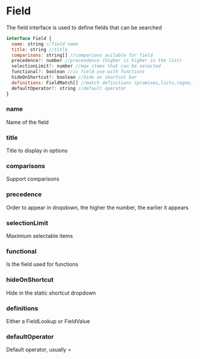# Field

The field interface is used to define fields that can be searched

```js
interface Field {
  name: string //field name
  title: string //title
  comparisons: string[] //comparions avilable for field
  precedence?: number //precendence (higher is higher in the list)
  selectionLimit?: number //max items that can be selected
  functional?: boolean //is field use with functions
  hideOnShortcut?: boolean //hide on shortcut bar
  definitions: FieldMatch[] //match definitions (promises,lists,regxe,functions`)
  defaultOperator?: string //default operator
}
```

### name
Name of the field

### title
Title to display in options

### comparisons
Support comparisons

### precedence
Order to appear in dropdown, the higher the number, the earlier it appears

### selectionLimit
Maximium selectable items

### functional
Is the field used for functions

### hideOnShortcut
Hide in the static shortcut dropdown

### definitions
Either a FieldLookup or FieldValue

### defaultOperator
Default operator, usually =
